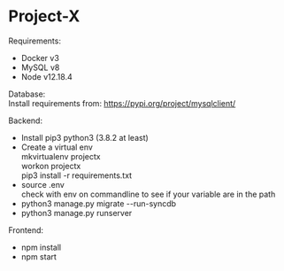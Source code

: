 # Project-X

Requirements:  
- Docker v3
- MySQL v8
- Node v12.18.4


Database:  
Install requirements from: https://pypi.org/project/mysqlclient/

Backend:  
- Install pip3 python3 (3.8.2 at least)
- Create a virtual env  
mkvirtualenv projectx  
workon projectx  
pip3 install -r requirements.txt  
- source .env  
check with env on commandline to see if your variable are in the path    
- python3 manage.py migrate --run-syncdb
- python3 manage.py runserver


Frontend:
- npm install
- npm start